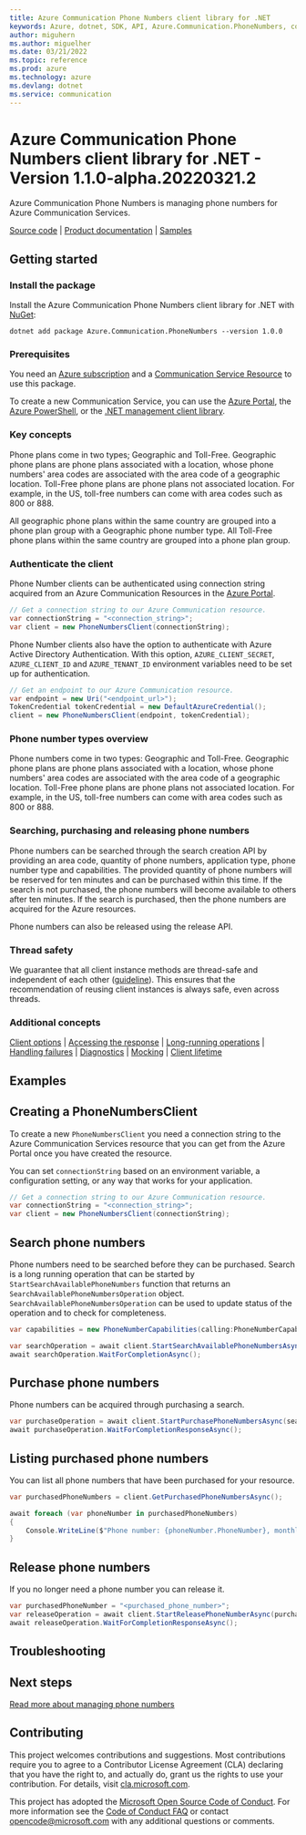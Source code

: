 ```yaml
---
title: Azure Communication Phone Numbers client library for .NET
keywords: Azure, dotnet, SDK, API, Azure.Communication.PhoneNumbers, communication
author: miguhern
ms.author: miguelher
ms.date: 03/21/2022
ms.topic: reference
ms.prod: azure
ms.technology: azure
ms.devlang: dotnet
ms.service: communication
---
```

# Azure Communication Phone Numbers client library for .NET - Version 1.1.0-alpha.20220321.2 


Azure Communication Phone Numbers is managing phone numbers for Azure Communication Services.

[Source code][source] <!--| [Package (NuGet)][package]--> | [Product documentation][product_docs] | [Samples][source_samples]

## Getting started

### Install the package

Install the Azure Communication Phone Numbers client library for .NET with [NuGet][nuget]:

```dotnetcli
dotnet add package Azure.Communication.PhoneNumbers --version 1.0.0
```

### Prerequisites

You need an [Azure subscription][azure_sub] and a [Communication Service Resource][communication_resource_docs] to use this package.

To create a new Communication Service, you can use the [Azure Portal][communication_resource_create_portal], the [Azure PowerShell][communication_resource_create_power_shell], or the [.NET management client library][communication_resource_create_net].

<!--
Here's an example using the Azure CLI:

```Powershell
[To be ADDED]
```
-->

### Key concepts

Phone plans come in two types; Geographic and Toll-Free. Geographic phone plans are phone plans associated with a location, whose phone numbers' area codes are associated with the area code of a geographic location. Toll-Free phone plans are phone plans not associated location. For example, in the US, toll-free numbers can come with area codes such as 800 or 888.

All geographic phone plans within the same country are grouped into a phone plan group with a Geographic phone number type. All Toll-Free phone plans within the same country are grouped into a phone plan group.

### Authenticate the client

Phone Number clients can be authenticated using connection string acquired from an Azure Communication Resources in the [Azure Portal][azure_portal].

```C# Snippet:CreatePhoneNumbersClient
// Get a connection string to our Azure Communication resource.
var connectionString = "<connection_string>";
var client = new PhoneNumbersClient(connectionString);
```

Phone Number clients also have the option to authenticate with Azure Active Directory Authentication. With this option,
`AZURE_CLIENT_SECRET`, `AZURE_CLIENT_ID` and `AZURE_TENANT_ID` environment variables need to be set up for authentication.

```C# Snippet:CreatePhoneNumbersClientWithTokenCredential
// Get an endpoint to our Azure Communication resource.
var endpoint = new Uri("<endpoint_url>");
TokenCredential tokenCredential = new DefaultAzureCredential();
client = new PhoneNumbersClient(endpoint, tokenCredential);
```

### Phone number types overview
Phone numbers come in two types: Geographic and Toll-Free. Geographic phone plans are phone plans associated with a location, whose phone numbers' area codes are associated with the area code of a geographic location. Toll-Free phone plans are phone plans not associated location. For example, in the US, toll-free numbers can come with area codes such as 800 or 888.

### Searching, purchasing and releasing phone numbers

Phone numbers can be searched through the search creation API by providing an area code, quantity of phone numbers, application type, phone number type and capabilities. The provided quantity of phone numbers will be reserved for ten minutes and can be purchased within this time. If the search is not purchased, the phone numbers will become available to others after ten minutes. If the search is purchased, then the phone numbers are acquired for the Azure resources.

Phone numbers can also be released using the release API.

### Thread safety
We guarantee that all client instance methods are thread-safe and independent of each other ([guideline](https://azure.github.io/azure-sdk/dotnet_introduction.html#dotnet-service-methods-thread-safety)). This ensures that the recommendation of reusing client instances is always safe, even across threads.

### Additional concepts
<!-- CLIENT COMMON BAR -->
[Client options](https://github.com/Azure/azure-sdk-for-net/blob/main/sdk/core/Azure.Core/README.md#configuring-service-clients-using-clientoptions) |
[Accessing the response](https://github.com/Azure/azure-sdk-for-net/blob/main/sdk/core/Azure.Core/README.md#accessing-http-response-details-using-responset) |
[Long-running operations](https://github.com/Azure/azure-sdk-for-net/blob/main/sdk/core/Azure.Core/README.md#consuming-long-running-operations-using-operationt) |
[Handling failures](https://github.com/Azure/azure-sdk-for-net/blob/main/sdk/core/Azure.Core/README.md#reporting-errors-requestfailedexception) |
[Diagnostics](https://github.com/Azure/azure-sdk-for-net/blob/main/sdk/core/Azure.Core/samples/Diagnostics.md) |
[Mocking](https://github.com/Azure/azure-sdk-for-net/blob/main/sdk/core/Azure.Core/README.md#mocking) |
[Client lifetime](https://devblogs.microsoft.com/azure-sdk/lifetime-management-and-thread-safety-guarantees-of-azure-sdk-net-clients/)
<!-- CLIENT COMMON BAR -->

## Examples


## Creating a PhoneNumbersClient

To create a new `PhoneNumbersClient` you need a connection string to the Azure Communication Services resource that you can get from the Azure Portal once you have created the resource.

You can set `connectionString` based on an environment variable, a configuration setting, or any way that works for your application.

```C# Snippet:CreatePhoneNumbersClient
// Get a connection string to our Azure Communication resource.
var connectionString = "<connection_string>";
var client = new PhoneNumbersClient(connectionString);
```

## Search phone numbers

Phone numbers need to be searched before they can be purchased. Search is a long running operation that can be started by `StartSearchAvailablePhoneNumbers` function that returns an `SearchAvailablePhoneNumbersOperation` object. `SearchAvailablePhoneNumbersOperation` can be used to update status of the operation and to check for completeness.

```C# Snippet:SearchPhoneNumbersAsync
var capabilities = new PhoneNumberCapabilities(calling:PhoneNumberCapabilityType.None, sms:PhoneNumberCapabilityType.Outbound);

var searchOperation = await client.StartSearchAvailablePhoneNumbersAsync(countryCode, PhoneNumberType.TollFree, PhoneNumberAssignmentType.Application, capabilities);
await searchOperation.WaitForCompletionAsync();
```

## Purchase phone numbers

Phone numbers can be acquired through purchasing a search.

```C# Snippet:StartPurchaseSearchAsync
var purchaseOperation = await client.StartPurchasePhoneNumbersAsync(searchOperation.Value.SearchId);
await purchaseOperation.WaitForCompletionResponseAsync();
```

## Listing purchased phone numbers

You can list all phone numbers that have been purchased for your resource.

```C# Snippet:GetPurchasedPhoneNumbersAsync
var purchasedPhoneNumbers = client.GetPurchasedPhoneNumbersAsync();

await foreach (var phoneNumber in purchasedPhoneNumbers)
{
    Console.WriteLine($"Phone number: {phoneNumber.PhoneNumber}, monthly cost: {phoneNumber.Cost}");
}
```

## Release phone numbers

If you no longer need a phone number you can release it.

```C# Snippet:ReleasePhoneNumbersAsync
var purchasedPhoneNumber = "<purchased_phone_number>";
var releaseOperation = await client.StartReleasePhoneNumberAsync(purchasedPhoneNumber);
await releaseOperation.WaitForCompletionResponseAsync();
```

## Troubleshooting

## Next steps

[Read more about managing phone numbers][phone_numbers]

## Contributing

This project welcomes contributions and suggestions. Most contributions require you to agree to a Contributor License Agreement (CLA) declaring that you have the right to, and actually do, grant us the rights to use your contribution. For details, visit [cla.microsoft.com][cla].

This project has adopted the [Microsoft Open Source Code of Conduct][coc]. For more information see the [Code of Conduct FAQ][coc_faq] or contact [opencode@microsoft.com][coc_contact] with any additional questions or comments.

<!-- LINKS -->

[azure_sub]: https://azure.microsoft.com/free/dotnet/
[azure_portal]: https://portal.azure.com
[source]: https://github.com/Azure/azure-sdk-for-net/tree/main/sdk/communication/Azure.Communication.PhoneNumbers/src
[source_samples]: https://github.com/Azure/azure-sdk-for-net/blob/main/sdk/communication/Azure.Communication.PhoneNumbers/samples
[cla]: https://cla.microsoft.com
[coc]: https://opensource.microsoft.com/codeofconduct/
[coc_faq]: https://opensource.microsoft.com/codeofconduct/faq/
[coc_contact]: mailto:opencode@microsoft.com
<!--[package]: https://www.nuget.org/packages/Azure.Communication.PhoneNumbers-->
[phone_numbers]: https://docs.microsoft.com/azure/communication-services/quickstarts/telephony/get-phone-number?pivots=platform-azp
[product_docs]: https://docs.microsoft.com/azure/communication-services/overview
[nuget]: https://www.nuget.org/
[communication_resource_docs]: https://docs.microsoft.com/azure/communication-services/quickstarts/create-communication-resource?tabs=windows&pivots=platform-azp
[communication_resource_create_portal]: https://docs.microsoft.com/azure/communication-services/quickstarts/create-communication-resource?tabs=windows&pivots=platform-azp
[communication_resource_create_power_shell]: https://docs.microsoft.com/powershell/module/az.communication/new-azcommunicationservice
[communication_resource_create_net]: https://docs.microsoft.com/azure/communication-services/quickstarts/create-communication-resource?tabs=windows&pivots=platform-net

